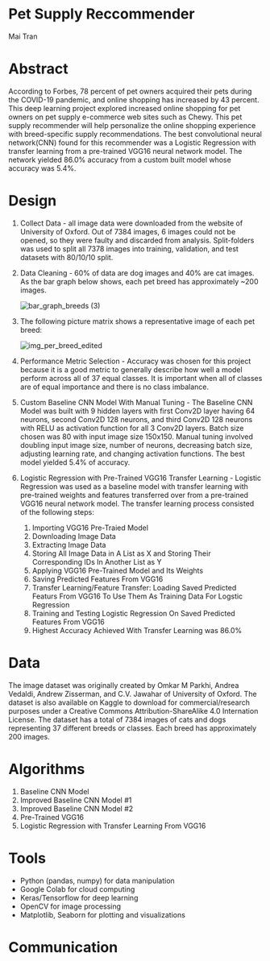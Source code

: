 # Pet Supply Reccommender
Mai Tran

# Abstract
According to Forbes, 78 percent of pet owners acquired their pets during the COVID-19 pandemic, and online shopping has increased by 43 percent. This deep learning project explored increased online shopping for pet owners on pet supply e-commerce web sites such as Chewy. This pet supply recommender will help personalize the online shopping experience with breed-specific supply recommendations. The best convolutional neural network(CNN) found for this recommender was a Logistic Regression with transfer learning from a pre-trained VGG16 neural network model. The network yielded 86.0% accuracy from a custom built model whose accuracy was 5.4%. 

# Design
1. Collect Data - all image data were downloaded from the website of University of Oxford. Out of 7384 images, 6 images could not be opened, so they were faulty and discarded from analysis. Split-folders was used to split all 7378 images into training, validation, and test datasets with 80/10/10 split. 


2. Data Cleaning - 60% of data are dog images and 40% are cat images. As the bar graph below shows, each pet breed has approximately ~200 images. 

   ![bar_graph_breeds (3)](https://user-images.githubusercontent.com/67651332/178844933-69c557de-4f2b-493d-b4f8-5bc0d22bbe25.png)


3. The following picture matrix shows a representative image of each pet breed:

   ![img_per_breed_edited](https://user-images.githubusercontent.com/67651332/178845956-f3a69447-3c24-4044-b82f-d8427be77b29.png)

4. Performance Metric Selection - Accuracy was chosen for this project because it is a good metric to generally describe how well a model perform across all of 37 equal classes. It is important when all of classes are of equal importance and there is no class imbalance. 


5. Custom Baseline CNN Model With Manual Tuning - The Baseline CNN Model was built with 9 hidden layers with first Conv2D layer having 64 neurons, second Conv2D 128 neurons, and third Conv2D 128 neurons with RELU as activation function for all 3 Conv2D layers. Batch size chosen was 80 with input image size 150x150. Manual tuning involved doubling input image size, number of neurons, decreasing batch size, adjusting learning rate, and changing activation functions. The best model yielded 5.4% of accuracy. 


6. Logistic Regression with Pre-Trained VGG16 Transfer Learning - Logistic Regression was used as a baseline model with transfer learning with pre-trained weights and features transferred over from a pre-trained VGG16 neural network model. The transfer learning process consisted of the following steps:

   1) Importing VGG16 Pre-Traied Model
   2) Downloading Image Data
   3) Extracting Image Data
   4) Storing All Image Data in A List as X and Storing Their Corresponding IDs In Another List as Y
   5) Applying VGG16 Pre-Trained Model and Its Weights
   6) Saving Predicted Features From VGG16
   7) Transfer Learning/Feature Transfer: Loading Saved Predicted Featurs From VGG16 To Use Them As Training Data For Logstic Regression
   8) Training and Testing Logistic Regression On Saved Predicted Features From VGG16
   9) Highest Accuracy Achieved With Transfer Learning was 86.0%


# Data
The image dataset was originally created by Omkar M Parkhi, Andrea Vedaldi, Andrew Zisserman, and C.V. Jawahar of University of Oxford. The dataset is also available on Kaggle to download for commercial/research purposes under a Creative Commons Attribution-ShareAlike 4.0 Internation License. The dataset has a total of 7384 images of cats and dogs representing 37 different breeds or classes. Each breed has approximately 200 images. 

# Algorithms

1. Baseline CNN Model
2. Improved Baseline CNN Model #1
3. Improved Baseline CNN Model #2
4. Pre-Trained VGG16
5. Logistic Regression with Transfer Learning From VGG16

# Tools
- Python (pandas, numpy) for data manipulation
- Google Colab for cloud computing
- Keras/Tensorflow for deep learning
- OpenCV for image processing
- Matplotlib, Seaborn for plotting and visualizations

# Communication

